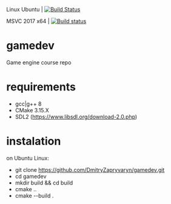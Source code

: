 Linux Ubuntu | [![Build Status](https://travis-ci.org/DmitryZapryvaryn/gamedev.svg?branch=master)](https://travis-ci.org/DmitryZapryvaryn/gamedev)

MSVC 2017 x64 | [![Build status](https://ci.appveyor.com/api/projects/status/gpuwdwu6xec4vjsx?svg=true)](https://ci.appveyor.com/project/DmitryZapryvaryn/gamedev)

# gamedev
Game engine course repo

# requirements
  * gcc|g++ 8
  * CMake 3.15.X
  * SDL2 (https://www.libsdl.org/download-2.0.php)

# instalation
on Ubuntu Linux:
  * git clone https://github.com/DmitryZapryvaryn/gamedev.git
  * cd gamedev
  * mkdir build && cd build
  * cmake ..
  * cmake --build . 
